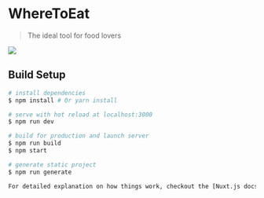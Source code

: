 # WhereToEat

> The ideal tool for food lovers

![](~/assets/images/imgcopia.png)

## Build Setup

``` bash
# install dependencies
$ npm install # Or yarn install

# serve with hot reload at localhost:3000
$ npm run dev

# build for production and launch server
$ npm run build
$ npm start

# generate static project
$ npm run generate

For detailed explanation on how things work, checkout the [Nuxt.js docs](https://github.com/nuxt/nuxt.js).

